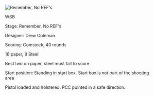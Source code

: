 ![Remember, No REF's](https://github.com/bagellord/USPSA-Stages/blob/master/31%2B%20rounds/Shooting%20Around%20-%2032%20Rounds%20-%20Comstock/Shooting%20Around.png)

WSB

Stage: Remember, No REF's

Designer: Drew Coleman

Scoring: Comstock, 40 rounds

16 paper, 8 Steel

Best two on paper, steel must fall to score

Start position: Standing in start box. Start box is not part of the shooting area

Pistol loaded and holstered. PCC pointed in a safe direction.

